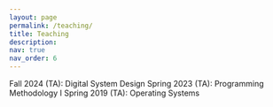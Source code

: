 ```yaml
---
layout: page
permalink: /teaching/
title: Teaching
description: 
nav: true
nav_order: 6
---
```


Fall 2024 (TA): Digital System Design
Spring 2023 (TA): Programming Methodology I
Spring 2019 (TA): Operating Systems
